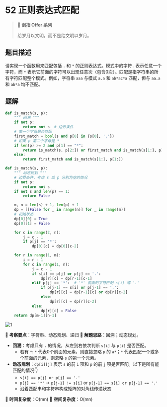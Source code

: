 # 52 正则表达式匹配

> 🌟 **剑指 Offer 系列**
>
> 给岁月以文明，而不是给文明以岁月。

## 题目描述

请实现一个函数用来匹配包括 `.` 和 `*` 的正则表达式。模式中的字符`.` 表示任意一个字符，而 `*` 表示它前面的字符可以出现任意次（包含0次）。匹配是指字符串的所有字符匹配整个模式。例如，字符串 `aaa` 与模式 `a.a` 和 `ab*ac*a` 匹配，但与 `aa.a` 和 `ab*a` 均不匹配。

## 题解

```python
def is_match(s, p):
    """ 回溯 """
    if not p:
        return not s  # 边界条件
    # 第一个字母是否匹配
    first_match = bool(s and p[0] in {s[0], '.'})
    # 如果 p 第二个字母是 *
    if len(p) >= 2 and p[1] == "*":
        return is_match(s, p[2:]) or first_match and is_match(s[1:], p)
    else:
        return first_match and is_match(s[1:], p[1:])
```

```python
def is_match(s, p):
    """ 动态规划 """
    # 边界条件，考虑 s 或 p 分别为空的情况
    if not p:
        return not s
    if not s and len(p) == 1:
        return False

    m, n = len(s) + 1, len(p) + 1
    dp = [[False for _ in range(n)] for _ in range(m)]
    # 初始状态
    dp[0][0] = True
    dp[0][1] = False

    for c in range(2, n):
        j = c - 1
        if p[j] == '*':
            dp[0][c] = dp[0][c-2]

    for r in range(1, m):
        i = r - 1
        for c in range(1, n):
            j = c - 1
            if s[i] == p[j] or p[j] == '.':
                dp[r][c] = dp[r-1][c-1]
            elif p[j] == '*':  # '*' 前面的字符匹配 s[i] 或 '.'
                if p[j-1] == s[i] or p[j-1] == '.':
                    dp[r][c] = dp[r-1][c] or dp[r][c-2]
                else:
                    dp[r][c] = dp[r][c-2]
            else:
                dp[r][c] = False
    return dp[m-1][n-1]
```

![1](https://tva1.sinaimg.cn/large/007S8ZIlly1gitnca0hhjj30r20c6758.jpg)

🍥 **考察要点**：字符串、动态规划、递归
🍬 **解题思路**：回溯；动态规划。

- **回溯**：考虑只有 `.` 的情况，从左到右依次判断 `s[i]` 与 `p[i]` 是否匹配。
  - 若有 `*`:  `*` 代表0个前面的元素，则直接忽略 `p` 的 `a*`；`*` 代表匹配一个或多个前面的元素，则忽略 `s` 的第一个元素。
- **动态规划**：`dp[i][j]` 表示 `s` 的前 `i` 项和 `p` 的前 `j` 项是否匹配。以下是所有能匹配的情况👇
  - `s[i] == p[j] or p[j] == '.'`
  - `p[j] == '*'` -> `p[j-1] != s[i]` or `p[j-1] == s[i] or p[j-1] == '.'`
  - 沿着匹配串和字符串构成矩阵的对角线传递状态

🍉 **时间复杂度**：O(mn)
🍭 **空间复杂度**：O(mn)
